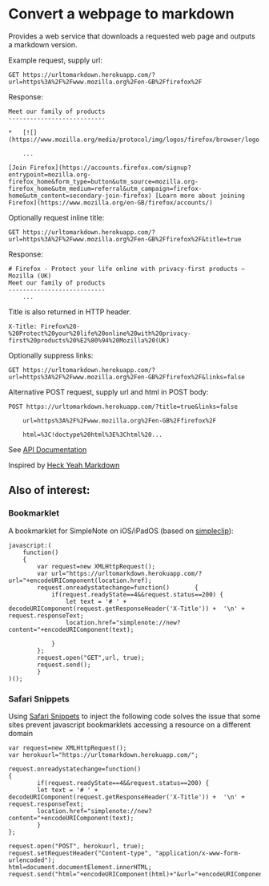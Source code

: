 # Convert a webpage to markdown

Provides a web service that downloads a requested web page and outputs a markdown version.

Example request, supply url:

	GET https://urltomarkdown.herokuapp.com/?url=https%3A%2F%2Fwww.mozilla.org%2Fen-GB%2Ffirefox%2F

Response:

```
Meet our family of products
---------------------------

*   [![](https://www.mozilla.org/media/protocol/img/logos/firefox/browser/logo.eb1324e44442.svg)  

	...

[Join Firefox](https://accounts.firefox.com/signup?entrypoint=mozilla.org-firefox_home&form_type=button&utm_source=mozilla.org-firefox_home&utm_medium=referral&utm_campaign=firefox-home&utm_content=secondary-join-firefox) [Learn more about joining Firefox](https://www.mozilla.org/en-GB/firefox/accounts/)
```

Optionally request inline title:

	GET https://urltomarkdown.herokuapp.com/?url=https%3A%2F%2Fwww.mozilla.org%2Fen-GB%2Ffirefox%2F&title=true

Response:

```
# Firefox - Protect your life online with privacy-first products — Mozilla (UK)
Meet our family of products
---------------------------
	...
```

Title is also returned in HTTP header.

```
X-Title: Firefox%20-%20Protect%20your%20life%20online%20with%20privacy-first%20products%20%E2%80%94%20Mozilla%20(UK)
```

Optionally suppress links:

	GET https://urltomarkdown.herokuapp.com/?url=https%3A%2F%2Fwww.mozilla.org%2Fen-GB%2Ffirefox%2F&links=false

Alternative POST request, supply url and html in POST body:

	POST https://urltomarkdown.herokuapp.com/?title=true&links=false
		
		url=https%3A%2F%2Fwww.mozilla.org%2Fen-GB%2Ffirefox%2F
		
		html=%3C!doctype%20html%3E%3Chtml%20...

See [API Documentation](https://macsplit.github.io/urltomarkdown_docs.html)

Inspired by [Heck Yeah Markdown](http://heckyesmarkdown.com)

## Also of interest:

### Bookmarklet

A bookmarklet for SimpleNote on iOS/iPadOS (based on [simpleclip](https://gist.github.com/byrney/b21456682e77a0d51708)):

```
javascript:(
	function()
	{
		var request=new XMLHttpRequest();
		var url="https://urltomarkdown.herokuapp.com/?url="+encodeURIComponent(location.href);
		request.onreadystatechange=function()		{
			if(request.readyState==4&&request.status==200) {
				let text = '# ' + decodeURIComponent(request.getResponseHeader('X-Title')) +  '\n' + request.responseText;
				location.href="simplenote://new?content="+encodeURIComponent(text);

			}
		};
		request.open("GET",url, true);
		request.send();
		}
)();
```

### Safari Snippets

Using [Safari Snippets](https://apps.apple.com/us/app/safari-snippets/id1126048257)
 to inject the following code solves the issue that some sites prevent javascript bookmarklets accessing a resource on a different domain

```
var request=new XMLHttpRequest();
var herokuurl="https://urltomarkdown.herokuapp.com/";

request.onreadystatechange=function()	
{
		if(request.readyState==4&&request.status==200) {
		let text = '# ' + decodeURIComponent(request.getResponseHeader('X-Title')) +  '\n' + request.responseText;
		location.href="simplenote://new?content="+encodeURIComponent(text);
		}
};

request.open("POST", herokuurl, true);
request.setRequestHeader("Content-type", "application/x-www-form-urlencoded");
html=document.documentElement.innerHTML;
request.send("html="+encodeURIComponent(html)+"&url="+encodeURIComponent(window.location.href));
```
